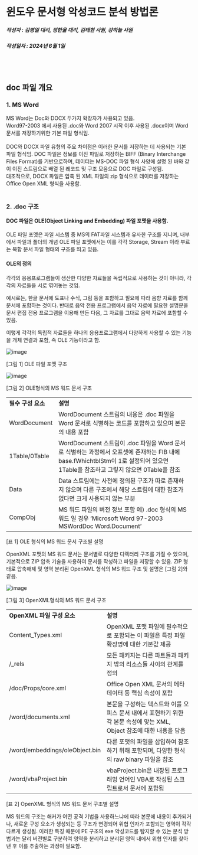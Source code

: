 # 윈도우 문서형 악성코드 분석 방법론
##### 작성자 : 김평일 대리, 정한울 대리, 김태현 사원, 강하늘 사원
##### 작성일자 : 2024년 6월 1일
</br></br>

##  doc 파일 개요

### 1. MS Word

MS Word는 Doc와 DOCX 두가지 확장자가 사용되고 있음.</br>
Word97-2003 에서 사용된 .doc와 Word 2007 시작 이후 사용된 .docx이며 Word 문서를 저장하기위한 기본 파일 형식임.</br>
</br>
DOC와 DOCX 파일 유형의 주요 차이점은 이러한 문서를 저장하는 데 사용되는 기본 파일 형식임. DOC 파일은 정보를 이진 파일로 저장하는 BIFF (Binary Interchange Files Format)를 기반으로하며, 데이터는 MS-DOC 파일 형식 사양에 설명 된 바와 같이 이진 스트림으로 배열 된 레코드 및 구조 모음으로 DOC 파일로 구성됨.</br>
대조적으로, DOCX 파일은 압축 된 XML 파일의 zip 형식으로 데이터를 저장하는 Office Open XML 형식을 사용함.</br>
</br>

### 2. .doc 구조

**DOC 파일은 OLE(Object Linking and Embedding) 파일 포멧을 사용함.**</br>
</br>
OLE 파일 포멧은 파일 시스템 중 MS의 FAT파일 시스템과 유사한 구조를 지니며, 내부에서 파일과 폴더의 개념 OLE 파일 포멧에서는 이를 각각 Storage, Stream 이라 부르는 복합 문서 파일 형태의 구조를 띄고 있음.</br>

#### OLE의 정의
각각의 응용프로그램들이 생산한 다양한 자료들을 독립적으로 사용하는 것이 아니라, 각각의 자료들을 서로 엮어놓는 것임.

예시로는, 한글 문서에 도표나 수식, 그림 등을 포함하고 필요에 따라 음향 자료를 함께 문서에 포함하는 것이다. 반대로 음악 전용 프로그램에서 음악 자료에 필요한 설명문을 문서 편집 전용 프로그램을 이용해 만든 다음, 그 자료를 그대로 음악 자료에 포함할 수 있음.

이렇게 각각의 독립적 자료들을 하나의 응용프로그램에서 다양하게 사용할 수 있는 기능을 개체 연결과 포함, 즉 OLE 기능이라고 함.




![image](https://github.com/ICTIS-Cert-System-Project/ICTIS-Cert-System/assets/165347210/6e7568cd-f5af-44bf-a6ba-b7613bc57dc9)

[그림 1] OLE 파일 포맷 구조


![image](https://github.com/ICTIS-Cert-System-Project/ICTIS-Cert-System/assets/164521627/2fd72ee0-5b26-4e65-87ea-d38ce9e27ed4)


[그림 2] OLE형식의 MS 워드 문서 구조



|   |   |
|---|---|
|**필수 구성 요소**|**설명**|
|WordDocument|WordDocument 스트림의 내용은 .doc 파일을 Word 문서로 식별하는 코드를 포함하고 있으며 본문의 내용 포함|
|1Table/0Table|WordDocument 스트림이 .doc 파일을 Word 문서로 식별하는 과정에서 오프셋에 존재하는 FIB 내에 base.fWhichtblStm이 1로 설정되어 있으면 1Table을 참조하고 그렇지 않으면 0Table을 참조|
|Data|Data 스트림에는 사전에 정의된 구조가 따로 존재하지 않으며 다른 구조에서 해당 스트림에 대한 참조가 없다면 크게 사용되지 않는 부분|
|CompObj|MS 워드 파일의 버전 정보 포함 예) .doc 형식의 MS 워드 일 경우 ‘Microsoft Word 97-2003 MSWordDoc Word.Document’|

[표 1] OLE 형식의 MS 워드 문서 구조별 설명



OpenXML 포맷의 MS 워드 문서는 문서별로 다양한 디렉터리 구조를 가질 수 있으며, 기본적으로 ZIP 압축 기술을 사용하여 문서를 작성하고 파일을 저장할 수 있음.
ZIP 형태로 압축해제 및 영역 분리된 OpenXML 형식의 MS 워드 구조 및 설명은 [그림 2]와 같음.

![image](https://github.com/ICTIS-Cert-System-Project/ICTIS-Cert-System/assets/164521627/2dafada9-31c4-4e38-b95f-ca7d56ce3700)


[그림 3] OpenXML형식의 MS 워드 문서 구조



|   |   |
|---|---|
|**OpenXML** **파일 구성 요소**|**설명**|
|Content_Types.xml|OpenXML 포맷 파일에 필수적으로 포함되는 이 파일은 특정 파일 확장명에 대한 기본값 제공|
|/_rels|모든 패키지는 다른 파트들과 패키지 밖의 리소스들 사이의 관계를 정의|
|/doc/Props/core.xml|Office Open XML 문서의 메타데이터 등 핵심 속성이 포함|
|/word/documents.xml|본문을 구성하는 텍스트와 이를 오피스 문서 내에서 표현하기 위한 각 본문 속성에 맞는 XML, Object 참조에 대한 내용을 담음|
|/word/embeddings/oleObject.bin|다른 포맷의 파일을 삽입하여 참조하기 위해 포함되며, 다양한 형식의 raw binary 파일을 참조|
|/word/vbaProject.bin|vbaProject.bin은 내장된 프로그래밍 언어인 VBA로 작성된 스크립트로서 문서에 포함됨|

[표 2] OpenXML 형식의 MS 워드 문서 구조별 설명


 MS 워드의 구조는 해커가 어떤 공격 기법을 사용하느냐에 따라 본문에 내용이 추가되거나, 새로운 구성 요소가 생성되는 등 구조가 변경되어 위협 인자가 포함되는 영역이 각각 다르게 생성됨. 
 이러한 특징 때문에 PE 구조의 exe 악성코드를 탐지할 수 있는 분석 방법과는 달리 버전별로 구분하여 영역을 분리하고 분리된 영역 내에서 위협 인자를 찾아낸 후 이를 추출하는 과정이 필요함.



